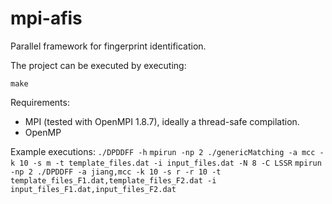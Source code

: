 # mpi-afis
Parallel framework for fingerprint identification.

The project can be executed by executing:

`make`

Requirements:
- MPI (tested with OpenMPI 1.8.7), ideally a thread-safe compilation.
- OpenMP

Example executions:
`./DPDDFF -h`
`mpirun -np 2 ./genericMatching -a mcc -k 10 -s m -t template_files.dat -i input_files.dat -N 8 -C LSSR`
`mpirun -np 2 ./DPDDFF -a jiang,mcc -k 10 -s r -r 10 -t template_files_F1.dat,template_files_F2.dat -i input_files_F1.dat,input_files_F2.dat`
